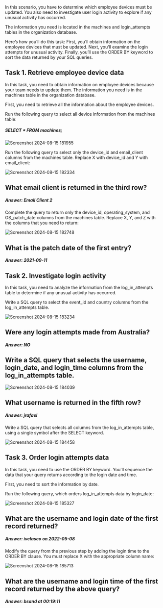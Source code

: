 In this scenario, you have to determine which employee devices must be updated. You also need to investigate user login activity to explore if any unusual activity has occurred.

The information you need is located in the machines and login_attempts tables in the organization database.

Here’s how you’ll do this task: First, you’ll obtain information on the employee devices that must be updated. Next, you’ll examine the login attempts for unusual activity. Finally, you’ll use the ORDER BY keyword to sort the data returned by your SQL queries.

## Task 1. Retrieve employee device data
In this task, you need to obtain information on employee devices because your team needs to update them. The information you need is in the machines table in the organization database.

First, you need to retrieve all the information about the employee devices.

Run the following query to select all device information from the machines table:

##### SELECT * FROM machines;
![Screenshot 2024-08-15 181955](https://github.com/user-attachments/assets/35d68775-0229-47d3-9ddc-68c7cbc082f6)

Run the following query to select only the device_id and email_client columns from the machines table. Replace X with device_id and Y with email_client:

![Screenshot 2024-08-15 182334](https://github.com/user-attachments/assets/fafedf9a-61d0-4e62-91d9-dbf72d42099f)

## What email client is returned in the third row?

##### Answer: Email Client 2

Complete the query to return only the device_id, operating_system, and OS_patch_date columns from the machines table. Replace X, Y, and Z with the columns that you need to return:

![Screenshot 2024-08-15 182748](https://github.com/user-attachments/assets/d859a5a2-32bd-45b4-9510-a4073993e99b)

## What is the patch date of the first entry?

##### Answer: 2021-09-11

## Task 2. Investigate login activity
In this task, you need to analyze the information from the log_in_attempts table to determine if any unusual activity has occurred.

Write a SQL query to select the event_id and country columns from the log_in_attempts table.

![Screenshot 2024-08-15 183234](https://github.com/user-attachments/assets/18ce9813-b076-4902-8e3b-91e1ce56657f)

## Were any login attempts made from Australia?
##### Answer: NO

## Write a SQL query that selects the username, login_date, and login_time columns from the log_in_attempts table.

![Screenshot 2024-08-15 184039](https://github.com/user-attachments/assets/ef82c06d-ecb5-429d-beab-acc7b6f2017d)

## What username is returned in the fifth row?
##### Answer: jrafael

Write a SQL query that selects all columns from the log_in_attempts table, using a single symbol after the SELECT keyword.

![Screenshot 2024-08-15 184458](https://github.com/user-attachments/assets/06dbcf4e-8236-48c0-85b1-de2bfec3093e)

## Task 3. Order login attempts data
In this task, you need to use the ORDER BY keyword. You'll sequence the data that your query returns according to the login date and time.

First, you need to sort the information by date.

Run the following query, which orders log_in_attempts data by login_date:

![Screenshot 2024-08-15 185327](https://github.com/user-attachments/assets/f1ffa675-7cd0-4a50-9c06-71b69a4c2783)

## What are the username and login date of the first record returned?

##### Answer: ivelasco on 2022-05-08

Modify the query from the previous step by adding the login time to the ORDER BY clause. You must replace X with the appropriate column name:

![Screenshot 2024-08-15 185713](https://github.com/user-attachments/assets/536d2355-2898-455f-ab4b-bf108322c05f)

## What are the username and login time of the first record returned by the above query?

##### Answer: bsand at 00:19:11
